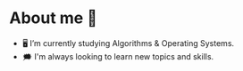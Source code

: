 # About me 🙂



- 🖥 I’m currently studying Algorithms & Operating Systems.
- 🗯 I'm always looking to learn new topics and skills.
